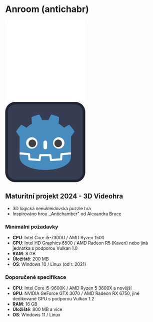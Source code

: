 # Anroom (antichabr)

![Anroom logo](/src/resources/icons/icon.svg "Anroom logo")
![Godot logo](/src/resources/icons/godot.svg "Made in Godot 4.1.3")
## __Maturitní projekt 2024 - 3D Videohra__

- 3D logická neeukleidovská puzzle hra
- Inspirováno hrou ,,Antichamber" od Alexandra Bruce

### __Minimální požadavky__

- __CPU__: Intel Core i5-7300U / AMD Ryzen 1500
- __GPU__: Intel HD Graphics 6500 / AMD Radeon R5 (Kaveri) nebo jiná jednotka s podporou Vulkan 1.0
- __RAM__: 8 GB
- __Úložiště__: 200 MB
- __OS__: Windows 10 / Linux (od r. 2021)

### __Doporučené specifikace__
- __CPU__: Intel Core i5-9600K / AMD Ryzen 5 3600X a novější
- __GPU__: NVIDIA GeForce GTX 3070 / AMD Radeon RX 6750, jiné dedikované GPU s podporou Vulkan 1.2
- __RAM__: 16 GB
- __Úložiště__: 800 MB a více
- __OS__: Windows 11 / Linux 
